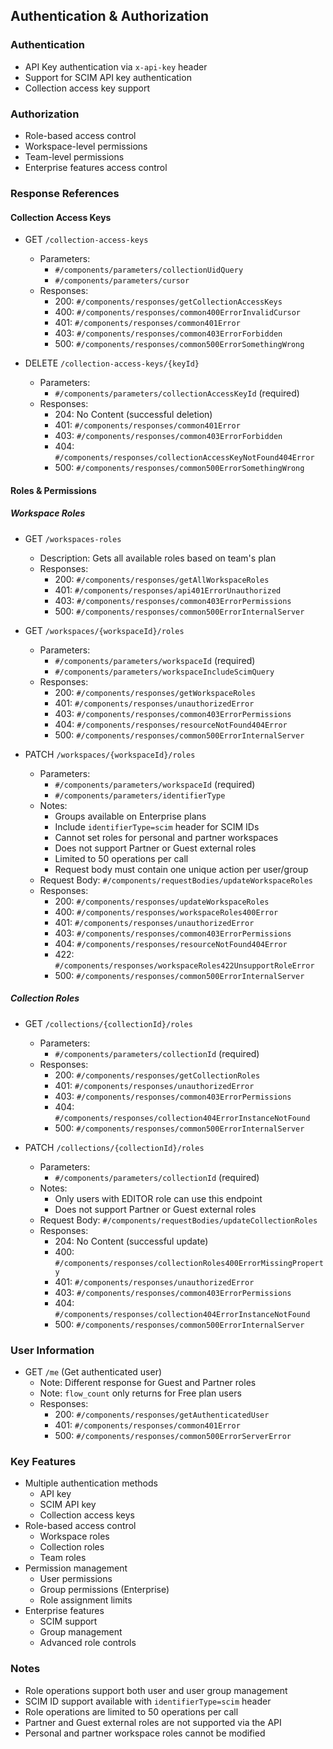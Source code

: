 ## Authentication & Authorization

### Authentication
- API Key authentication via `x-api-key` header
- Support for SCIM API key authentication
- Collection access key support

### Authorization
- Role-based access control
- Workspace-level permissions
- Team-level permissions
- Enterprise features access control

### Response References

#### Collection Access Keys
- GET `/collection-access-keys`
  - Parameters:
    - `#/components/parameters/collectionUidQuery`
    - `#/components/parameters/cursor`
  - Responses:
    - 200: `#/components/responses/getCollectionAccessKeys`
    - 400: `#/components/responses/common400ErrorInvalidCursor`
    - 401: `#/components/responses/common401Error`
    - 403: `#/components/responses/common403ErrorForbidden`
    - 500: `#/components/responses/common500ErrorSomethingWrong`

- DELETE `/collection-access-keys/{keyId}`
  - Parameters:
    - `#/components/parameters/collectionAccessKeyId` (required)
  - Responses:
    - 204: No Content (successful deletion)
    - 401: `#/components/responses/common401Error`
    - 403: `#/components/responses/common403ErrorForbidden`
    - 404: `#/components/responses/collectionAccessKeyNotFound404Error`
    - 500: `#/components/responses/common500ErrorSomethingWrong`

#### Roles & Permissions

##### Workspace Roles
- GET `/workspaces-roles`
  - Description: Gets all available roles based on team's plan
  - Responses:
    - 200: `#/components/responses/getAllWorkspaceRoles`
    - 401: `#/components/responses/api401ErrorUnauthorized`
    - 403: `#/components/responses/common403ErrorPermissions`
    - 500: `#/components/responses/common500ErrorInternalServer`

- GET `/workspaces/{workspaceId}/roles`
  - Parameters:
    - `#/components/parameters/workspaceId` (required)
    - `#/components/parameters/workspaceIncludeScimQuery`
  - Responses:
    - 200: `#/components/responses/getWorkspaceRoles`
    - 401: `#/components/responses/unauthorizedError`
    - 403: `#/components/responses/common403ErrorPermissions`
    - 404: `#/components/responses/resourceNotFound404Error`
    - 500: `#/components/responses/common500ErrorInternalServer`

- PATCH `/workspaces/{workspaceId}/roles`
  - Parameters:
    - `#/components/parameters/workspaceId` (required)
    - `#/components/parameters/identifierType`
  - Notes:
    - Groups available on Enterprise plans
    - Include `identifierType=scim` header for SCIM IDs
    - Cannot set roles for personal and partner workspaces
    - Does not support Partner or Guest external roles
    - Limited to 50 operations per call
    - Request body must contain one unique action per user/group
  - Request Body: `#/components/requestBodies/updateWorkspaceRoles`
  - Responses:
    - 200: `#/components/responses/updateWorkspaceRoles`
    - 400: `#/components/responses/workspaceRoles400Error`
    - 401: `#/components/responses/unauthorizedError`
    - 403: `#/components/responses/common403ErrorPermissions`
    - 404: `#/components/responses/resourceNotFound404Error`
    - 422: `#/components/responses/workspaceRoles422UnsupportRoleError`
    - 500: `#/components/responses/common500ErrorInternalServer`

##### Collection Roles
- GET `/collections/{collectionId}/roles`
  - Parameters:
    - `#/components/parameters/collectionId` (required)
  - Responses:
    - 200: `#/components/responses/getCollectionRoles`
    - 401: `#/components/responses/unauthorizedError`
    - 403: `#/components/responses/common403ErrorPermissions`
    - 404: `#/components/responses/collection404ErrorInstanceNotFound`
    - 500: `#/components/responses/common500ErrorInternalServer`

- PATCH `/collections/{collectionId}/roles`
  - Parameters:
    - `#/components/parameters/collectionId` (required)
  - Notes:
    - Only users with EDITOR role can use this endpoint
    - Does not support Partner or Guest external roles
  - Request Body: `#/components/requestBodies/updateCollectionRoles`
  - Responses:
    - 204: No Content (successful update)
    - 400: `#/components/responses/collectionRoles400ErrorMissingProperty`
    - 401: `#/components/responses/unauthorizedError`
    - 403: `#/components/responses/common403ErrorPermissions`
    - 404: `#/components/responses/collection404ErrorInstanceNotFound`
    - 500: `#/components/responses/common500ErrorInternalServer`

### User Information
- GET `/me` (Get authenticated user)
  - Note: Different response for Guest and Partner roles
  - Note: `flow_count` only returns for Free plan users
  - Responses:
    - 200: `#/components/responses/getAuthenticatedUser`
    - 401: `#/components/responses/common401Error`
    - 500: `#/components/responses/common500ErrorServerError`

### Key Features
- Multiple authentication methods
  - API key
  - SCIM API key
  - Collection access keys
- Role-based access control
  - Workspace roles
  - Collection roles
  - Team roles
- Permission management
  - User permissions
  - Group permissions (Enterprise)
  - Role assignment limits
- Enterprise features
  - SCIM support
  - Group management
  - Advanced role controls

### Notes
- Role operations support both user and user group management
- SCIM ID support available with `identifierType=scim` header
- Role operations are limited to 50 operations per call
- Partner and Guest external roles are not supported via the API
- Personal and partner workspace roles cannot be modified
